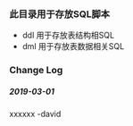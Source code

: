 ### 此目录用于存放SQL脚本
* ddl 用于存放表结构相SQL
* dml 用于存放表数据相关SQL


### Change Log
##### 2019-03-01
xxxxxx   -david